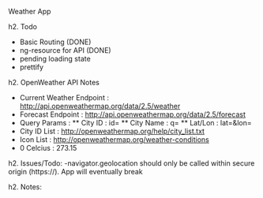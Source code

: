 Weather App

h2. Todo

* Basic Routing (DONE)
* ng-resource for API (DONE)
* pending loading state
* prettify

h2. OpenWeather API Notes

* Current Weather Endpoint : http://api.openweathermap.org/data/2.5/weather
* Forecast Endpoint : http://api.openweathermap.org/data/2.5/forecast
* Query Params :
** City ID : id=
** City Name : q=
** Lat/Lon : lat=&lon=
* City ID List : http://openweathermap.org/help/city_list.txt
* Icon List : http://openweathermap.org/weather-conditions
* 0 Celcius : 273.15

h2. Issues/Todo:
  -navigator.geolocation should only be called within secure origin (https://). App will eventually break

h2. Notes:

